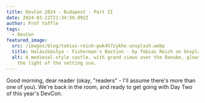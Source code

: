 ```yaml
---
title: DevCon 2024 - Budapest - Part II
date: 2024-03-22T21:34:59.892Z
author: Prof Yaffle
tags:
  - DevCon
featured_image:
  src: /images/blog/tobias-reich-pwk4h7zykhe-unsplash.webp
  title: Halászbástya - Fisherman's Bastion - by Tobias Reich on Unsplash.
  alt: A medieval-style castle, with grand views over the Danube, glows orange in
    the light of the setting sun.
---
```

Good morning, dear reader (okay, "readers" - I'll assume there's more than one of you). We're back in the room, and ready to get going with Day Two of this year's DevCon.